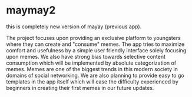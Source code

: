 # maymay2
this is completely new version of mayay (previous app).


The project focuses upon providing an exclusive platform to youngsters where they can create and "consume" memes. The app tries to maximize comfort and usefulness by a simple user friendly interface solely focusing upon memes. We also have strong bias towards selective content consumption which will be implemented by absolute categorization of memes. Memes are one of the biggest trends in this modern society in domains of social networking. We are also planning to provide easy to go templates in the app itself which will ease the difficulty experienced by beginners in creating their first memes in our future updates.
